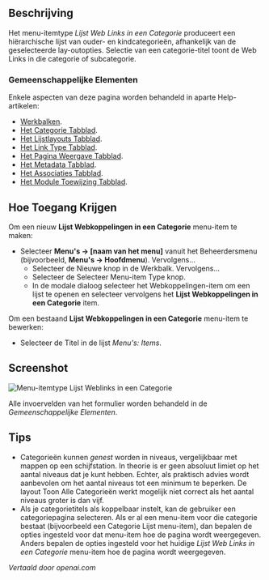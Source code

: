 <!-- Filename: Help4.x:Menus_Menu_Item_Weblink_Category  / Display title: Lijst van Weblinks in een Categorie -->

## Beschrijving

Het menu-itemtype *Lijst Web Links in een Categorie* produceert een hiërarchische lijst
van ouder- en kindcategorieën, afhankelijk van de geselecteerde lay-outopties.
Selectie van een categorie-titel toont de Web Links in die categorie of subcategorie.

### Gemeenschappelijke Elementen

Enkele aspecten van deze pagina worden behandeld in aparte Help-artikelen:

* [Werkbalken](jdocmanual?article=help/common-elements/toolbars).
* [Het Categorie Tabblad](jdocmanual?article=help/menu-items-common/menu-item-category).
* [Het Lijstlayouts Tabblad](jdocmanual?article=help/menu-items-common/menu-item-list-layouts).
* [Het Link Type Tabblad](jdocmanual?article=help/menu-items-common/menu-item-link-type).
* [Het Pagina Weergave Tabblad](jdocmanual?article=help/menu-items-common/menu-item-page-display).
* [Het Metadata Tabblad](jdocmanual?article=help/menu-items-common/menu-item-metadata).
* [Het Associaties Tabblad](jdocmanual?article=help/common-elements/edit-associations).
* [Het Module Toewijzing Tabblad](jdocmanual?article=help/menu-items-common/menu-item-module-assignment).

## Hoe Toegang Krijgen

Om een nieuw **Lijst Webkoppelingen in een Categorie** menu-item te maken:

- Selecteer **Menu's → \[naam van het menu\]** vanuit het Beheerdersmenu
  (bijvoorbeeld, **Menu's → Hoofdmenu**). Vervolgens...
  - Selecteer de Nieuwe knop in de Werkbalk. Vervolgens...
  - Selecteer de Selecteer Menu-item Type knop.
  - In de modale dialoog selecteer het Webkoppelingen-item om een lijst te openen en selecteer vervolgens het **Lijst Webkoppelingen in een Categorie** item.

Om een bestaand **Lijst Webkoppelingen in een Categorie** menu-item te bewerken:

- Selecteer de Titel in de lijst *Menu's: Items*.

## Screenshot

![Menu-itemtype Lijst Weblinks in een Categorie](../../../nl/images/menu-items/weblinks-list-web-links-in-a-category-details-tab.png)

Alle invoervelden van het formulier worden behandeld in de *Gemeenschappelijke Elementen*.

## Tips

- Categorieën kunnen *genest* worden in niveaus, vergelijkbaar met mappen op een schijfstation. In theorie is er geen absoluut limiet op het aantal niveaus dat je kunt hebben. Echter, als praktisch advies wordt aanbevolen om het aantal niveaus tot een minimum te beperken. De layout Toon Alle Categorieën werkt mogelijk niet correct als het aantal niveaus groter is dan vijf.
- Als je categorietitels als koppelbaar instelt, kan de gebruiker een categoriepagina selecteren. Als er al een menu-item voor die categorie bestaat (bijvoorbeeld een Categorie Lijst menu-item), dan bepalen de opties ingesteld voor dat menu-item hoe de pagina wordt weergegeven. Anders bepalen de opties ingesteld voor het huidige *Lijst Web Links in een Categorie* menu-item hoe de pagina wordt weergegeven.

*Vertaald door openai.com*

